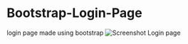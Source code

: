 # Bootstrap-Login-Page
login page made using bootstrap
![Screenshot Login page](https://github.com/Harsh-Mishr/Bootstrap-Login-Page/assets/144620990/75ce2d37-b3cf-473d-aa85-e745b0e989ba)

